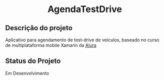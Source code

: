 <h1 align = "center"> AgendaTestDrive</h1>

## Descrição do projeto 
Aplicativo para agendamento de test-drive de veículos, baseado no curso de multiplataforma mobile Xamarin da [Alura](https://www.alura.com.br/)

## Status do Projeto
Em Desenvolvimento
